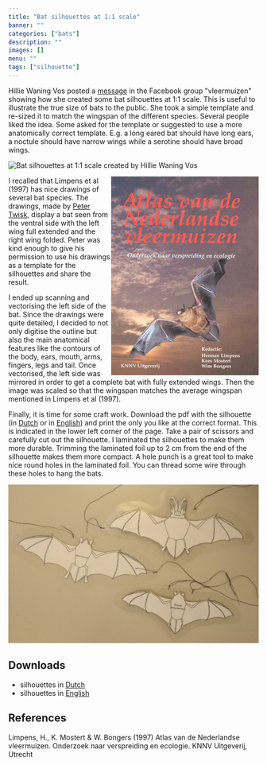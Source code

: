 ```yaml
---
title: "Bat silhouettes at 1:1 scale"
banner: ""
categories: ["bats"]
description: ""
images: []
menu: ""
tags: ["silhouette"]
---
```


Hillie Waning Vos posted a [message](https://www.facebook.com/groups/136313196423367/permalink/1646676385387033/) in the Facebook group "vleermuizen" showing how she created some bat silhouettes at 1:1 scale. This is useful to illustrate the true size of bats to the public. She took a simple template and re-sized it to match the wingspan of the different species. Several people liked the idea. Some asked for the template or suggested to use a more anatomically correct template. E.g. a long eared bat should have long ears, a noctule should have narrow wings while a serotine should have broad wings.

![Bat silhouettes at 1:1 scale created by Hillie Waning Vos](https://scontent.fbru1-1.fna.fbcdn.net/v/t1.0-9/30708351_1605355519541482_4780412743498858496_o.jpg?_nc_cat=0&oh=5a72ce4d0d7c5167a9d82d5c950e6e20&oe=5B9649DA)

<img style="float: right;" src="atlas.jpg">I recalled that Limpens et al (1997) has nice drawings of several bat species. The drawings, made by [Peter Twisk](https://www.petertwisk.net), display a bat seen from the ventral side with the left wing full extended and the right wing folded. Peter was kind enough to give his permission to use his drawings as a template for the silhouettes and share the result. 

I ended up scanning and vectorising the left side of the bat. Since the drawings were quite detailed, I decided to not only digitise the outline but also the main anatomical features like the contours of the body, ears, mouth, arms, fingers, legs and tail. Once vectorised, the left side was mirrored in order to get a complete bat with fully extended wings. Then the image was scaled so that the wingspan matches the average wingspan mentioned in Limpens et al (1997).

Finally, it is time for some craft work. Download the pdf with the silhouette (in [Dutch](silhouet-nl.pdf) or in [English](silhouet-en.pdf)) and print the only you like at the correct format. This is indicated in the lower left corner of the page. Take a pair of scissors and carefully cut out the silhouette. I laminated the silhouettes to make them more durable. Trimming the laminated foil up to 2 cm from the end of the silhouette makes them more compact. A hole punch is a great tool to make nice round holes in the laminated foil. You can thread some wire through these holes to hang the bats.

![The prototypes showing from top to bottom a long-eared bat, a Daubenton's bat and a pipistrelle](prototype.jpg)

## Downloads

- silhouettes in [Dutch](silhouet-nl.pdf)
- silhouettes in [English](silhouet-en.pdf)

## References

Limpens, H., K. Mostert & W. Bongers (1997) Atlas van de Nederlandse vleermuizen. Onderzoek naar verspreiding en ecologie. KNNV Uitgeverij, Utrecht
